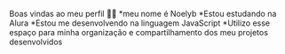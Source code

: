 Boas vindas ao meu perfil 💙💙
*meu nome é Noelyb
*Estou estudando na Alura
*Estou me desenvolvendo na linguagem JavaScript
*Utilizo esse espaço para minha organização e compartilhamento dos meu projetos desenvolvidos



